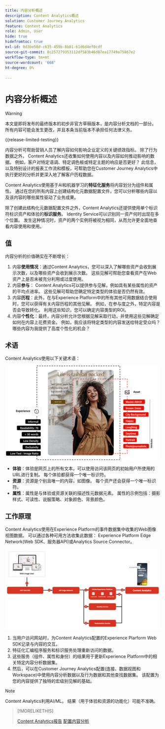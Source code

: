 ```yaml
---
title: 内容分析概述
description: Content Analytics概述
solution: Customer Journey Analytics
feature: Content Analytics
role: Admin, User
hide: true
hidefromtoc: true
exl-id: 0d3be50d-c635-459b-8b01-61d6d4ef0cdf
source-git-commit: 8c257279353112df583b46d87ea17749a75867e2
workflow-type: tm+mt
source-wordcount: '668'
ht-degree: 0%

---
```


# 内容分析概述

>[!WARNING]
>
>本文是即将发布的最终版本的初步非官方草稿版本，是内容分析文档的一部分。 所有内容可能会发生更改，并且本条当前版本不承担任何法律义务。
>

{{release-limited-testing}}

内容分析可帮助营销人员了解内容如何影响企业定义的关键绩效指标。 除了行为数据之外， Content Analytics还收集如何使用内容以及内容如何推动影响的数据。 例如，客户对特定语调、特定调色板或特定主题的响应是否更好？ 此信息，以及特别设计的报表工作流和模板，可帮助您在Customer Journey Analytics中执行更好的分析并更深入地了解客户历程数据。

Content Analytics使用基于AI和机器学习的&#x200B;**特征化服务**&#x200B;将内容划分为组件和属性。 通过在您的所有内容上创建结构化元数据配置文件，您可以分析哪些内容以及该内容的哪些属性驱动了业务成果。

除了创建此结构化元数据配置文件之外，Content Analytics还提供使用单个标识符标识资产和体验的&#x200B;**标识服务**。 Identity Service可以识别同一资产何时出现在多个位置。 发生这种情况时，资产的两个实例将被视为相同，从而允许更全面地查看内容使用和使用。

## 值

内容分析的价值确实在不断增长：

1. 内容&#x200B;**使用情况**：通过Content Analytics，您可以深入了解哪些资产会收到展示次数，以及哪些资产会收到展示次数。 这些见解可帮助您查看资产在Web资产上是否未被充分利用或过度使用。
1. 内容&#x200B;**参与**： Content Analytics可以提供参与见解，例如具有某些属性的资产的平均点进率。 这些见解可帮助您确定特定类型的体验是否仍然有效。
1. 内容&#x200B;**历程**：此外，在与Experience Platform中的所有其他可用数据结合使用时，您可以获得有关内容历程的其他见解。 例如，在参与度之外，特定内容是否会导致转化。 利用这些知识，您可以确定内容类型的ROI。
1. 内容&#x200B;**个性化**：最终，内容分析允许您根据见解采取行动，并使用这些见解确定如何在内容上花费资金。 例如，我应该将特定类型的内容发送给特定受众吗？ 哪些内容为我提供了高度个性化的机会？

## 术语

Content Analytics使用以下关键术语：

![Assets和体验](/help/content-analytics/assets//content-analytics-experience-asset.png)

* **体验**：体验是网页上的所有文本，可以使用访问该网页的初始用户所使用的URL进行复制。 每个体验都获得一个唯一标识符。
* **资源**：资源是个别且唯一的内容，如图像。 每个资产还会获得一个唯一标识符。
* **属性**：属性是与体验或资源关联的描述性元数据元素。 属性的示例包括：摄影样式、可读性、说服策略、对象颜色、背景颜色。

## 工作原理

Content Analytics使用在Experience Platform的事件数据集中收集的Web图像视图数据。 可以通过各种可用方法收集此数据： Experience Platform Edge Network(Web SDK、服务器API)或Analytics Source Connector。

![内容分析 — 工作原理](assets/how-it-works.png)


1. 当用户访问网站时，为Content Analytics配置的Experience Plarform Web SDK记录与内容的交互。
1. 特征化汇编程序服务和标识服务处理重新访问的数据。
1. 这些服务（组件、属性和身份）的结果用于更新Experience Platform中的相关特定内容分析数据集。
1. 然后，可以在Customer Journey Analytics配置(连接、数据视图和Workspace)中使用内容分析数据以及行为数据和其他查找数据集。 该配置为您的内容提供了独特的宏级别见解的基础。

>[!NOTE]
>
>Content Analytics利用AI/ML。 结果（用于体验和资源的功能化）可能不准确。
>


>[!MORELIKETHIS]
>
>[Content Analytics报告](report/report.md)
>[配置内容分析](config/configuration.md)
